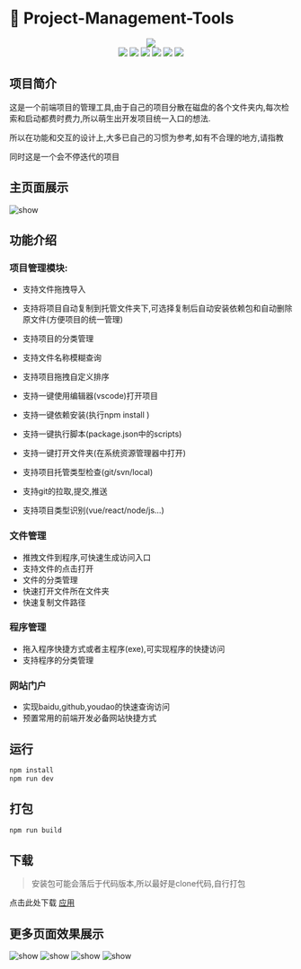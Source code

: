 # 🚀 Project-Management-Tools
<div align="center">
	<img src="https://raw.githubusercontent.com/fengtianxi001/MTools/master/screenshots/banner.png">
  <div>
    <img src="https://img.shields.io/github/languages/top/fengtianxi001/MTools">
    <img src="https://travis-ci.org/boennemann/badges.svg?branch=master">
    <img src="https://img.shields.io/github/issues/fengtianxi001/MTools">
    <img src="https://img.shields.io/github/forks/fengtianxi001/MTools">
    <img src="https://img.shields.io/github/stars/fengtianxi001/MTools">
    <img src="https://img.shields.io/github/downloads/fengtianxi001/MTools/total">
  </div>
</div>




## 项目简介 

这是一个前端项目的管理工具,由于自己的项目分散在磁盘的各个文件夹内,每次检索和启动都费时费力,所以萌生出开发项目统一入口的想法.

所以在功能和交互的设计上,大多已自己的习惯为参考,如有不合理的地方,请指教

同时这是一个会不停迭代的项目 

## 主页面展示
![show](https://raw.githubusercontent.com/fengtianxi001/MTools/master/screenshots/Snipaste_2021-10-18_22-18-59.png)




## 功能介绍


### 项目管理模块:

- 支持文件拖拽导入

- 支持将项目自动复制到托管文件夹下,可选择复制后自动安装依赖包和自动删除原文件(方便项目的统一管理)

- 支持项目的分类管理

- 支持文件名称模糊查询

- 支持项目拖拽自定义排序

- 支持一键使用编辑器(vscode)打开项目

- 支持一键依赖安装(执行npm install )

- 支持一键执行脚本(package.json中的scripts)

- 支持一键打开文件夹(在系统资源管理器中打开)

- 支持项目托管类型检查(git/svn/local)

- 支持git的拉取,提交,推送

- 支持项目类型识别(vue/react/node/js...)

  
### 文件管理

- 推拽文件到程序,可快速生成访问入口
- 支持文件的点击打开
- 文件的分类管理
- 快速打开文件所在文件夹
- 快速复制文件路径

### 程序管理
- 拖入程序快捷方式或者主程序(exe),可实现程序的快捷访问
- 支持程序的分类管理

### 网站门户
- 实现baidu,github,youdao的快速查询访问
- 预置常用的前端开发必备网站快捷方式

## 运行

```bash
npm install
npm run dev
```

## 打包

```bash
npm run build
```

## 下载

> 安装包可能会落后于代码版本,所以最好是clone代码,自行打包

点击此处下载 [应用](https://github.com/fengtianxi001/MTools/releases/download/V0.0.1/MTools.zip)

## 更多页面效果展示
![show](https://github.com/fengtianxi001/MTools/blob/master/screenshots/Snipaste_2021-10-18_22-19-46.png)
![show](https://github.com/fengtianxi001/MTools/blob/master/screenshots/Snipaste_2021-10-18_22-21-28.png?raw=true)
![show](https://github.com/fengtianxi001/MTools/blob/master/screenshots/Snipaste_2021-10-18_22-21-52.png?raw=true)
![show](https://github.com/fengtianxi001/MTools/blob/master/screenshots/Snipaste_2021-10-18_22-22-02.png?raw=true)
